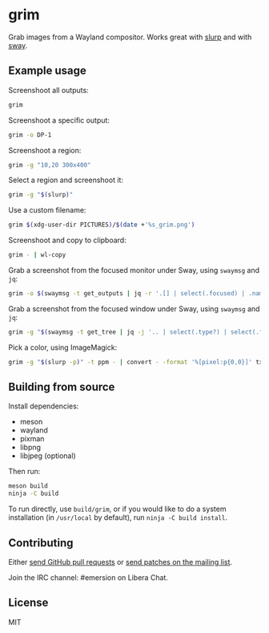 # grim

Grab images from a Wayland compositor. Works great with [slurp] and with [sway].

## Example usage

Screenshoot all outputs:

```sh
grim
```

Screenshoot a specific output:

```sh
grim -o DP-1
```

Screenshoot a region:

```sh
grim -g "10,20 300x400"
```

Select a region and screenshoot it:

```sh
grim -g "$(slurp)"
```

Use a custom filename:

```sh
grim $(xdg-user-dir PICTURES)/$(date +'%s_grim.png')
```

Screenshoot and copy to clipboard:

```sh
grim - | wl-copy
```

Grab a screenshot from the focused monitor under Sway, using `swaymsg` and
`jq`:

```sh
grim -o $(swaymsg -t get_outputs | jq -r '.[] | select(.focused) | .name')
```

Grab a screenshot from the focused window under Sway, using `swaymsg` and
`jq`:

```sh
grim -g "$(swaymsg -t get_tree | jq -j '.. | select(.type?) | select(.focused).rect | "\(.x),\(.y) \(.width)x\(.height)"')"
```

Pick a color, using ImageMagick:

```sh
grim -g "$(slurp -p)" -t ppm - | convert - -format '%[pixel:p{0,0}]' txt:-
```

## Building from source

Install dependencies:

* meson
* wayland
* pixman
* libpng
* libjpeg (optional)

Then run:

```sh
meson build
ninja -C build
```

To run directly, use `build/grim`, or if you would like to do a system
installation (in `/usr/local` by default), run `ninja -C build install`.

## Contributing

Either [send GitHub pull requests][github] or [send patches on the mailing
list][ml].

Join the IRC channel: #emersion on Libera Chat.

## License

MIT

[slurp]: https://github.com/emersion/slurp
[sway]: https://github.com/swaywm/sway
[github]: https://github.com/emersion/grim
[ml]: https://lists.sr.ht/%7Eemersion/public-inbox
